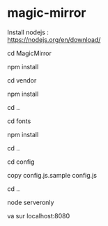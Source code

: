 # magic-mirror

Install nodejs :   
https://nodejs.org/en/download/
 
 
cd MagicMirror
 
npm install

cd vendor

npm install

cd ..

cd fonts

npm install

cd ..
 
cd config
 
copy config.js.sample config.js
 
cd ..
 
node serveronly
 
va sur localhost:8080
